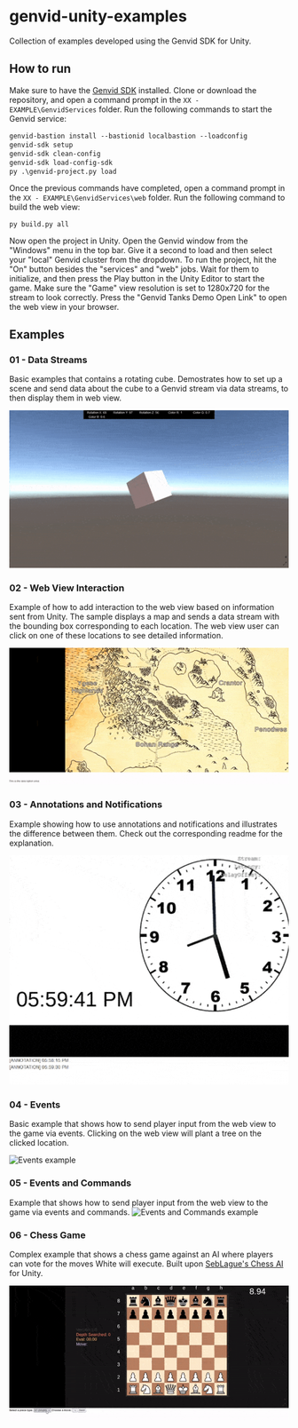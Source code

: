 # genvid-unity-examples
Collection of examples developed using the Genvid SDK for Unity.

## How to run
Make sure to have the [Genvid SDK](https://www.youtube.com/watch?v=3UMQcn3uLIw) installed. Clone or download the repository, and open a command prompt in the `XX - EXAMPLE\GenvidServices` folder. Run the following commands to start the Genvid service:
```
genvid-bastion install --bastionid localbastion --loadconfig
genvid-sdk setup
genvid-sdk clean-config
genvid-sdk load-config-sdk
py .\genvid-project.py load
```
Once the previous commands have completed, open a command prompt in the `XX - EXAMPLE\GenvidServices\web` folder. Run the following command to build the web view:
```
py build.py all 
```
Now open the project in Unity. Open the Genvid window from the "Windows" menu in the top bar. Give it a second to load and then select your "local" Genvid cluster from the dropdown. To run the project, hit the "On" button besides the "services" and "web" jobs. Wait for them to initialize, and then press the Play button in the Unity Editor to start the game. Make sure the "Game" view resolution is set to 1280x720 for the stream to look correctly. Press the "Genvid Tanks Demo Open Link" to open the web view in your browser. 

## Examples
### 01 - Data Streams 
Basic examples that contains a rotating cube. Demostrates how to set up a scene and send data about the cube to a Genvid stream via data streams, to then display them in web view.

![Data Stream example](./img/01.gif)

### 02 - Web View Interaction
Example of how to add interaction to the web view based on information sent from Unity. The sample displays a map and sends a data stream with the bounding box corresponding to each location. The web view user can click on one of these locations to see detailed information.

![Web view interaction example](./img/02.gif)

### 03 - Annotations and Notifications
Example showing how to use annotations and notifications and illustrates the difference between them.  Check out the corresponding readme for the explanation.

![Annotations and Notifications example](./img/03.gif)

### 04 - Events
Basic example that shows how to send player input from the web view to the game via events. Clicking on the web view will plant a tree on the clicked location. 

![Events example](./img/04.gif)

### 05 - Events and Commands
Example that shows how to send player input from the web view to the game via events and commands.
![Events and Commands example](./img/05.gif)

### 06 - Chess Game
Complex example that shows a chess game against an AI where players can vote for the moves White will execute. Built upon [SebLague's Chess AI](https://github.com/SebLague/Chess-AI) for Unity.

![Chess game example](./img/06.gif)
